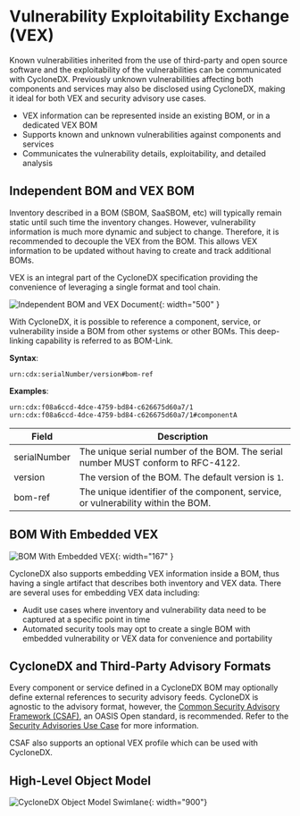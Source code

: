 # Vulnerability Exploitability Exchange (VEX)

Known vulnerabilities inherited from the use of third-party and open source software and the exploitability of the vulnerabilities
can be communicated with CycloneDX. Previously unknown vulnerabilities affecting both components and services may also be disclosed
using CycloneDX, making it ideal for both VEX and security advisory use cases.
- VEX information can be represented inside an existing BOM, or in a dedicated VEX BOM
- Supports known and unknown vulnerabilities against components and services
- Communicates the vulnerability details, exploitability, and detailed analysis

## Independent BOM and VEX BOM
Inventory described in a BOM (SBOM, SaaSBOM, etc) will typically remain static until such time the inventory changes.
However, vulnerability information is much more dynamic and subject to change. Therefore, it is recommended to decouple
the VEX from the BOM. This allows VEX information to be updated without having to create and track additional BOMs.

VEX is an integral part of the CycloneDX specification providing the convenience of leveraging a single format and tool chain.

![Independent BOM and VEX Document](https://cyclonedx.org/theme/assets/images/vexbom.svg){: width="500" }

With CycloneDX, it is possible to reference a component, service, or vulnerability inside a BOM from other systems or
other BOMs. This deep-linking capability is referred to as BOM-Link.

**Syntax**:
```
urn:cdx:serialNumber/version#bom-ref
```

**Examples**:
```
urn:cdx:f08a6ccd-4dce-4759-bd84-c626675d60a7/1
urn:cdx:f08a6ccd-4dce-4759-bd84-c626675d60a7/1#componentA
```

| Field        | Description |
| ------------ | ----------- |
| serialNumber | The unique serial number of the BOM. The serial number MUST conform to RFC-4122. |
| version      | The version of the BOM. The default version is `1`. |
| bom-ref      | The unique identifier of the component, service, or vulnerability within the BOM. |

## BOM With Embedded VEX

![BOM With Embedded VEX](https://cyclonedx.org/theme/assets/images/embedded-vex.svg){: width="167" }

CycloneDX also supports embedding VEX information inside a BOM, thus having a single artifact that describes both
inventory and VEX data. There are several uses for embedding VEX data including:

* Audit use cases where inventory and vulnerability data need to be captured at a specific point in time
* Automated security tools may opt to create a single BOM with embedded vulnerability or VEX data for convenience and portability

## CycloneDX and Third-Party Advisory Formats

Every component or service defined in a CycloneDX BOM may optionally define external references to security advisory
feeds. CycloneDX is agnostic to the advisory format, however, the
[Common Security Advisory Framework (CSAF)](https://www.oasis-open.org/committees/csaf), an OASIS Open standard, is
recommended. Refer to the [Security Advisories Use Case](https://cyclonedx.org/use-cases/#security-advisories) for more information.

CSAF also supports an optional VEX profile which can be used with CycloneDX.

## High-Level Object Model

![CycloneDX Object Model Swimlane](../../theme/assets/images/CycloneDX-Object-Model-Swimlane.svg){: width="900"}
